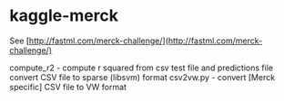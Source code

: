 kaggle-merck
============

See [http://fastml.com/merck-challenge/](http://fastml.com/merck-challenge/)

compute_r2 - compute r squared from csv test file and predictions file
convert CSV file to sparse (libsvm) format
csv2vw.py - convert [Merck specific] CSV file to VW format